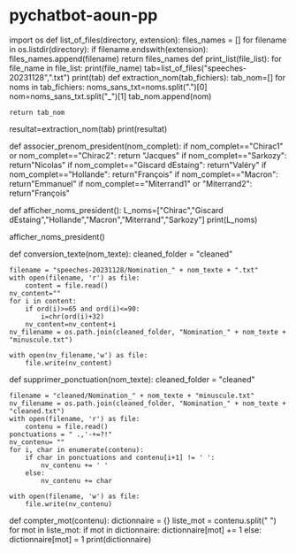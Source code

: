 # pychatbot-aoun-pp
import os
def list_of_files(directory, extension):
    files_names = []
    for filename in os.listdir(directory):
        if filename.endswith(extension):
            files_names.append(filename)
    return files_names
def print_list(file_list):
    for file_name in file_list:
        print(file_name)
tab=list_of_files("speeches-20231128",".txt")
print(tab)
def extraction_nom(tab_fichiers):
    tab_nom=[]
    for noms in tab_fichiers:
        noms_sans_txt=noms.split(".")[0]
        nom=noms_sans_txt.split("_")[1]
        tab_nom.append(nom)

    return tab_nom
resultat=extraction_nom(tab)
print(resultat)

def associer_prenom_president(nom_complet):
    if nom_complet=="Chirac1" or nom_complet=="Chirac2":
        return "Jacques"
    if nom_complet=="Sarkozy":
        return"Nicolas"
    if nom_complet=="Giscard dEstaing":
        return"Valéry"
    if nom_complet=="Hollande":
        return"François"
    if nom_complet=="Macron":
        return"Emmanuel"
    if nom_complet=="Miterrand1" or "Miterrand2":
        return"François"


def afficher_noms_president():
    L_noms=["Chirac","Giscard dEstaing","Hollande","Macron","Miterrand","Sarkozy"]
    print(L_noms)

afficher_noms_president()

def conversion_texte(nom_texte):
    cleaned_folder = "cleaned"

    filename = "speeches-20231128/Nomination_" + nom_texte + ".txt"
    with open(filename, 'r') as file:
        content = file.read()
    nv_content=""
    for i in content:
        if ord(i)>=65 and ord(i)<=90:
            i=chr(ord(i)+32)
        nv_content=nv_content+i
    nv_filename = os.path.join(cleaned_folder, "Nomination_" + nom_texte + "minuscule.txt")

    with open(nv_filename,'w') as file:
        file.write(nv_content)

def supprimer_ponctuation(nom_texte):
    cleaned_folder = "cleaned"

    filename = "cleaned/Nomination_" + nom_texte + "minuscule.txt"
    nv_filename = os.path.join(cleaned_folder, "Nomination_" + nom_texte + "cleaned.txt")
    with open(filename, 'r') as file:
        contenu = file.read()
    ponctuations = " .,'-+=?!"
    nv_contenu= ""
    for i, char in enumerate(contenu):
        if char in ponctuations and contenu[i+1] != ' ':
            nv_contenu += ' '
        else:
            nv_contenu += char

    with open(filename, 'w') as file:
        file.write(nv_contenu)

def compter_mot(contenu):
    dictionnaire = {}
    liste_mot = contenu.split(" ")
    for mot in liste_mot:
        if mot in dictionnaire:
            dictionnaire[mot] += 1
        else:
            dictionnaire[mot] = 1
    print(dictionnaire)

